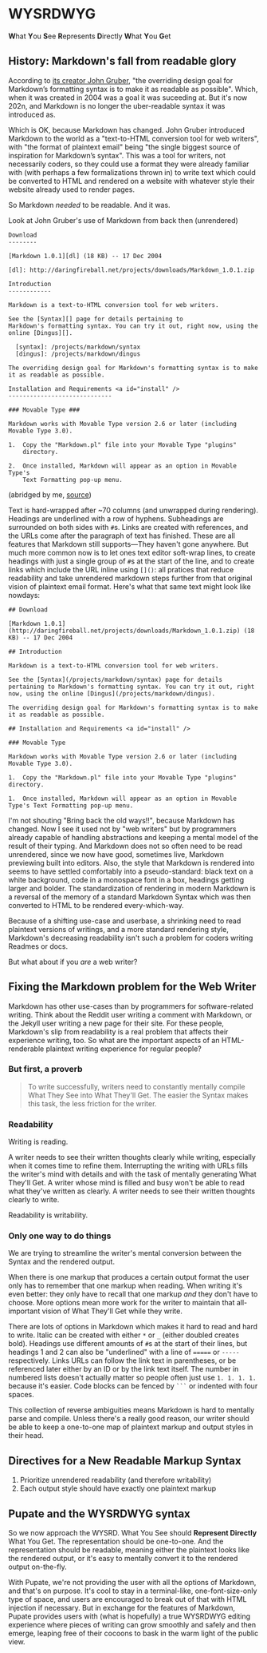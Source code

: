 WYSRDWYG
========

**W**hat **Y**ou **S**ee **R**epresents **D**irectly **W**hat **Y**ou **G**et

History: Markdown's fall from readable glory
--------

According to [its creator John Gruber][1], "the overriding design goal for
Markdown’s formatting syntax is to make it as readable as possible". Which, when
it was created in 2004 was a goal it was suceeding at. But it's now 202n, and
Markdown is no longer the uber-readable syntax it was introduced as.

  [1]: https://daringfireball.net/projects/markdown/

Which is OK, because Markdown has changed. John Gruber introduced Markdown to
the world as a "text-to-HTML conversion tool for web writers", with "the format
of plaintext email" being "the single biggest source of inspiration for
Markdown’s syntax". This was a tool for writers, not necessarily coders, so they
could use a format they were already familiar with (with perhaps a few
formalizations thrown in) to write text which could be converted to HTML and
rendered on a website with whatever style their website already used to render
pages.

So Markdown _needed_ to be readable. And it was.

Look at John Gruber's use of Markdown from back then (unrendered)

```
Download
--------

[Markdown 1.0.1][dl] (18 KB) -- 17 Dec 2004

[dl]: http://daringfireball.net/projects/downloads/Markdown_1.0.1.zip

Introduction
------------

Markdown is a text-to-HTML conversion tool for web writers.

See the [Syntax][] page for details pertaining to
Markdown's formatting syntax. You can try it out, right now, using the
online [Dingus][].

  [syntax]: /projects/markdown/syntax
  [dingus]: /projects/markdown/dingus

The overriding design goal for Markdown's formatting syntax is to make
it as readable as possible.

Installation and Requirements <a id="install" />
-----------------------------

### Movable Type ###

Markdown works with Movable Type version 2.6 or later (including
Movable Type 3.0).

1.  Copy the "Markdown.pl" file into your Movable Type "plugins"
	directory.

2.  Once installed, Markdown will appear as an option in Movable Type's
	Text Formatting pop-up menu.
```
(abridged by me, [source][2])

  [2]: https://daringfireball.net/projects/markdown/index.text

Text is hard-wrapped after ~70 columns (and unwrapped during rendering).
Headings are underlined with a row of hyphens. Subheadings are surrounded on
both sides with `#`s. Links are created with references, and the URLs come after
the paragraph of text has finished. These are all features that Markdown still
supports—They haven't gone anywhere. But much more common now is to let ones
text editor soft-wrap lines, to create headings with just a single group of `#`s
at the start of the line, and to create links which include the URL inline using
`[]()`: all pratices that reduce readability and take unrendered markdown steps
further from that original vision of plaintext email format. Here's what that
same text might look like nowdays:

```
## Download

[Markdown 1.0.1](http://daringfireball.net/projects/downloads/Markdown_1.0.1.zip) (18 KB) -- 17 Dec 2004

## Introduction

Markdown is a text-to-HTML conversion tool for web writers.

See the [Syntax](/projects/markdown/syntax) page for details pertaining to Markdown's formatting syntax. You can try it out, right now, using the online [Dingus](/projects/markdown/dingus).

The overriding design goal for Markdown's formatting syntax is to make it as readable as possible.

## Installation and Requirements <a id="install" />

### Movable Type

Markdown works with Movable Type version 2.6 or later (including Movable Type 3.0).

1.  Copy the "Markdown.pl" file into your Movable Type "plugins" directory.

1.  Once installed, Markdown will appear as an option in Movable Type's Text Formatting pop-up menu.
```

I'm not shouting "Bring back the old ways!!", because Markdown has changed.
Now I see it used not by "web writers" but by programmers already capable of
handling abstractions and keeping a mental model of the result of their typing.
And Markdown does not so often need to be read unrendered, since we now have
good, sometimes live, Markdown previewing built into editors. Also, the style
that Markdown is rendered into seems to have settled comfortably into a
pseudo-standard: black text on a white background, code in a monospace font in a
box, headings getting larger and bolder. The standardization of rendering in
modern Markdown is a reversal of the memory of a standard Markdown Syntax which
was then converted to HTML to be rendered every-which-way.

Because of a shifting use-case and userbase, a shrinking need to read plaintext
versions of writings, and a more standard rendering style, Markdown's decreasing
readability isn't such a problem for coders writing Readmes or docs.

But what about if you _are_ a web writer?

Fixing the Markdown problem for the Web Writer
--------

Markdown has other use-cases than by programmers for software-related writing.
Think about the Reddit user writing a comment with Markdown, or the Jekyll user
writing a new page for their site. For these people, Markdown's slip from
readability is a real problem that affects their experience writing, too. So
what are the important aspects of an HTML-renderable plaintext writing
experience for regular people?

### But first, a proverb ###

> To write successfully, writers need to constantly mentally compile What They
> See into What They'll Get. The easier the Syntax makes this task, the less
> friction for the writer.

### Readability ###

Writing is reading.

A writer needs to see their written thoughts clearly while writing, especially
when it comes time to refine them. Interrupting the writing with URLs fills the
writer's mind with details and with the task of mentally generating What They'll
Get. A writer whose mind is filled and busy won't be able to read what they've
written as clearly. A writer needs to see their written thoughts clearly to
write.

Readability is writability.

### Only one way to do things ###

We are trying to streamline the writer's mental conversion between the Syntax
and the rendered output.

When there is one markup that produces a certain output format the user only has
to remember that one markup when reading. When writing it's even better: they
only have to recall that one markup _and_ they don't have to choose. More
options mean more work for the writer to maintain that all-important vision of
What They'll Get while they write.

There are lots of options in Markdown which makes it hard to read and hard to
write. Italic can be created with either `*` or `_` (either doubled creates
bold). Headings use different amounts of `#`s at the start of their lines, but
headings 1 and 2 can also be "underlined" with a line of `=====` or `-----`
respectively. Links URLs can follow the link text in parentheses, or be
referenced later either by an ID or by the link text itself. The number in
numbered lists doesn't actually matter so people often just use `1. 1. 1. 1.`
because it's easier. Code blocks can be fenced by `` ``` `` or indented with
four spaces.

This collection of reverse ambiguities means Markdown is hard to mentally parse
and compile. Unless there's a really good reason, our writer should be able to
keep a one-to-one map of plaintext markup and output styles in their head.


Directives for a New Readable Markup Syntax
--------

1. Prioritize unrendered readability (and therefore writability)
2. Each output style should have exactly one plaintext markup

Pupate and the WYSRDWYG syntax
--------

So we now approach the WYSRD. What You See should **Represent Directly** What
You Get. The representation should be one-to-one. And the representation should
be readable, meaning either the plaintext looks like the rendered output, or
it's easy to mentally convert it to the rendered output on-the-fly.

With Pupate, we're not providing the user with all the options of Markdown, and
that's on purpose. It's cool to stay in a terminal-like, one-font-size-only type
of space, and users are encouraged to break out of that with HTML injection if
necessary. But in exchange for the features of Markdown, Pupate provides users
with (what is hopefully) a true WYSRDWYG editing experience where pieces of
writing can grow smoothly and safely and then emerge, leaping free of their
cocoons to bask in the warm light of the public view.
